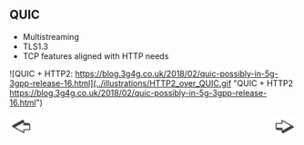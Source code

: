 ## QUIC

* Multistreaming
* TLS1.3
* TCP features aligned with HTTP needs

![QUIC + HTTP2: https://blog.3g4g.co.uk/2018/02/quic-possibly-in-5g-3gpp-release-16.html](../illustrations/HTTP2_over_QUIC.gif "QUIC + HTTP2 https://blog.3g4g.co.uk/2018/02/quic-possibly-in-5g-3gpp-release-16.html")

<a href="./slide14.md"><img align="left" src="../illustrations/left.png" width="40" height="40" title="Previous slide" alt="Previous slide"></a>
<a href="./slide16.md"><img align="right" src="../illustrations/right.png" width="40" height="40" title="Next slide" alt="Next slide"></a>
